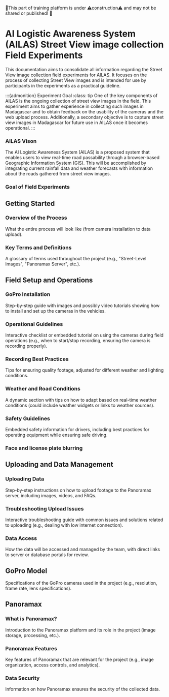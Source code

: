 🚧This part of training platform is under ⚠️construction⚠️ and may not be shared or published! 🚧

# AI Logistic Awareness System (AILAS) Street View image collection Field Experiments

This documentation aims to consolidate all information regarding the Street View image collection field experiments for AILAS. It focuses on the process of collecting Street View images and is intended for use by participants in the experiments as a practical guideline.

:::{admonition} Experiment Goal
:class: tip
One of the key components of AILAS is the ongoing collection of street view images in the field. This experiment aims to gather experience in collecting such images in Madagascar and to obtain feedback on the usability of the cameras and the web upload process. Additionally, a secondary objective is to capture street view images in Madagascar for future use in AILAS once it becomes operational.
:::


### AILAS Vison

The AI Logistic Awareness System (AILAS) is a proposed system that enables users to view real-time road passability through a browser-based Geographic Information System (GIS). This will be accomplished by integrating current rainfall data and weather forecasts with information about the roads gathered from street view images.


### Goal of Field Experiments


## Getting Started
### Overview of the Process
What the entire process will look like (from camera installation to data upload).


### Key Terms and Definitions

A glossary of terms used throughout the project (e.g., "Street-Level Images", "Panoramax Server", etc.).

## Field Setup and Operations

### GoPro Installation

 Step-by-step guide with images and possibly video tutorials showing how to install and set up the cameras in the vehicles.
### Operational Guidelines

Interactive checklist or embedded tutorial on using the cameras during field operations (e.g., when to start/stop recording, ensuring the camera is recording properly).
### Recording Best Practices
Tips for ensuring quality footage, adjusted for different weather and lighting conditions.
### Weather and Road Conditions
A dynamic section with tips on how to adapt based on real-time weather conditions (could include weather widgets or links to weather sources).
### Safety Guidelines
Embedded safety information for drivers, including best practices for operating equipment while ensuring safe driving.
### Face and license plate blurring

## Uploading and Data Management
### Uploading Data

Step-by-step instructions on how to upload footage to the Panoramax server, including images, videos, and FAQs.
### Troubleshooting Upload Issues
Interactive troubleshooting guide with common issues and solutions related to uploading (e.g., dealing with low internet connection).
### Data Access

How the data will be accessed and managed by the team, with direct links to server or database portals for review.


## GoPro Model
Specifications of the GoPro cameras used in the project (e.g., resolution, frame rate, lens specifications).

## Panoramax

### What is Panoramax?
Introduction to the Panoramax platform and its role in the project (image storage, processing, etc.).


### Panoramax Features
Key features of Panoramax that are relevant for the project (e.g., image organization, access controls, and analytics).

### Data Security
Information on how Panoramax ensures the security of the collected data.





